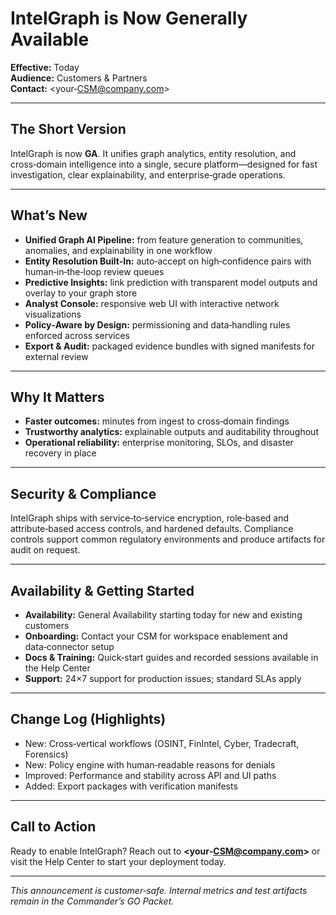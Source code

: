 # IntelGraph is Now Generally Available

**Effective:** Today  
**Audience:** Customers & Partners  
**Contact:** <your‑CSM@company.com>

---

## The Short Version
IntelGraph is now **GA**. It unifies graph analytics, entity resolution, and cross‑domain intelligence into a single, secure platform—designed for fast investigation, clear explainability, and enterprise‑grade operations.

---

## What’s New
- **Unified Graph AI Pipeline:** from feature generation to communities, anomalies, and explainability in one workflow
- **Entity Resolution Built‑In:** auto‑accept on high‑confidence pairs with human‑in‑the‑loop review queues
- **Predictive Insights:** link prediction with transparent model outputs and overlay to your graph store
- **Analyst Console:** responsive web UI with interactive network visualizations
- **Policy‑Aware by Design:** permissioning and data‑handling rules enforced across services
- **Export & Audit:** packaged evidence bundles with signed manifests for external review

---

## Why It Matters
- **Faster outcomes:** minutes from ingest to cross‑domain findings
- **Trustworthy analytics:** explainable outputs and auditability throughout
- **Operational reliability:** enterprise monitoring, SLOs, and disaster recovery in place

---

## Security & Compliance
IntelGraph ships with service‑to‑service encryption, role‑based and attribute‑based access controls, and hardened defaults. Compliance controls support common regulatory environments and produce artifacts for audit on request.

---

## Availability & Getting Started
- **Availability:** General Availability starting today for new and existing customers
- **Onboarding:** Contact your CSM for workspace enablement and data‑connector setup
- **Docs & Training:** Quick‑start guides and recorded sessions available in the Help Center
- **Support:** 24×7 support for production issues; standard SLAs apply

---

## Change Log (Highlights)
- New: Cross‑vertical workflows (OSINT, FinIntel, Cyber, Tradecraft, Forensics)
- New: Policy engine with human‑readable reasons for denials
- Improved: Performance and stability across API and UI paths
- Added: Export packages with verification manifests

---

## Call to Action
Ready to enable IntelGraph? Reach out to **<your‑CSM@company.com>** or visit the Help Center to start your deployment today.

---

*This announcement is customer‑safe. Internal metrics and test artifacts remain in the Commander’s GO Packet.*

